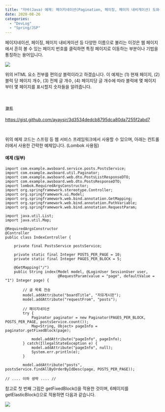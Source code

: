 ```yaml
---
title: "자바(Java) 예제: 페이지네이션(Pagination, 페이징, 페이지 내비게이션) 도와주는 프로그램"
date: 2020-08-26
categories: 
  - "DevLog"
  - "Spring/JSP"
---
```


페이지네이션, 페이징, 페이지 내비게이션 등 다양한 이름으로 불리는 이것은 웹 페이지에서 흔히 볼 수 있는 페이지 번호를 클릭하면 특정 페이지로 이동하는 부분이나 기법을 통칭하는 용어입니다.

 ![](/assets/img/wp-content/uploads/2020/08/스크린샷-2020-08-26-오후-5.13.50.png)

위의 HTML 요소 전부를 편의상 블럭이라고 하겠습니다. 이 예제는 (1) 현재 페이지, (2) 블럭 당 페이지 개수, (3) 전체 글 개수, (4) 페이지당 글 개수에 따라 블럭에 몇 페이지부터 몇 페이지를 표시할지 숫자들을 알려줍니다.

 

#### **코드**

https://gist.github.com/ayaysir/3d3534dedcb8795dca80da7255f2abd7

 

위의 예제 코드는 스프링 등 웹 서비스 프레임워크에서 사용할 수 있으며, 아래는 컨트롤러에서 사용한 간략한 예제입니다. (Lombok 사용됨)

#### **예제 (일부)**

```
import com.example.awsboard.service.posts.PostsService;
import com.example.awsboard.util.Paginator;
import com.example.awsboard.web.dto.PostsListResponseDTO;
import com.example.awsboard.web.dto.PostsResponseDTO;
import lombok.RequiredArgsConstructor;
import org.springframework.stereotype.Controller;
import org.springframework.ui.Model;
import org.springframework.web.bind.annotation.GetMapping;
import org.springframework.web.bind.annotation.PathVariable;
import org.springframework.web.bind.annotation.RequestParam;

import java.util.List;
import java.util.Map;

@RequiredArgsConstructor
@Controller
public class IndexController {

    private final PostsService postsService;

    private static final Integer POSTS_PER_PAGE = 10;
    private static final Integer PAGES_PER_BLOCK = 5;

    @GetMapping("/")
    public String index(Model model, @LoginUser SessionUser user,
                        @RequestParam(value = "page", defaultValue = "1") Integer page) {

        // 글 목록 전송
        model.addAttribute("boardTitle", "자유게시판");
        model.addAttribute("requestFrom", "posts");

        // 페이지네이션
        try {
            Paginator paginator = new Paginator(PAGES_PER_BLOCK, POSTS_PER_PAGE, postsService.count());
            Map<String, Object> pageInfo = paginator.getFixedBlock(page);

            model.addAttribute("pageInfo", pageInfo);
        } catch(IllegalStateException e) {
            model.addAttribute("pageInfo", null);
            System.err.println(e);
        }

        model.addAttribute("posts", postsService.findAllByOrderByIdDesc(page, POSTS_PER_PAGE));

// .... 이하 생략 .... //
```

참고로 첫 번째 그림은 getFixedBlock()을 적용한 것이며, 6페이지를 getElasticBlock()으로 적용하면 다음과 같습니다.

 ![](/assets/img/wp-content/uploads/2020/08/스크린샷-2020-08-26-오후-6.16.23.png)

